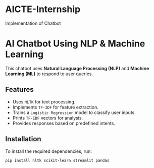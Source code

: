 # AICTE-Internship
Implementation of Chatbot
# AI Chatbot Using NLP & Machine Learning

This chatbot uses **Natural Language Processing (NLP)** and **Machine Learning (ML)** to respond to user queries.

## Features
- Uses `NLTK` for text processing.
- Implements `TF-IDF` for feature extraction.
- Trains a `Logistic Regression` model to classify user inputs.
- Prints `TF-IDF` vectors for analysis.
- Provides responses based on predefined intents.

## Installation
To install the required dependencies, run:
```bash
pip install nltk scikit-learn streamlit pandas
